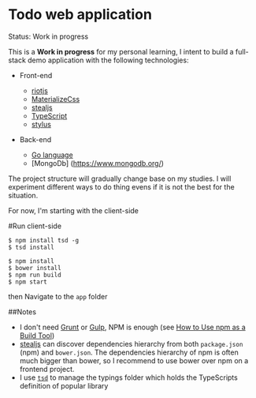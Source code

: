 # Todo web application

Status: Work in progress

This is a **Work in progress** for my personal learning, I intent to build a full-stack demo application with the following technologies:

* Front-end
	* [riotjs](https://muut.com/riotjs/)
	* [MaterializeCss](http://materializecss.com/)
	* [stealjs](http://stealjs.com)
	* [TypeScript](http://www.typescriptlang.org/)
	* [stylus](https://learnboost.github.io/stylus/)

* Back-end
	* [Go language](http://golang.org/)
	* [MongoDb] (https://www.mongodb.org/)

The project structure will gradually change base on my studies. I will experiment different ways to do thing evens if it is not the best for the situation.

For now, I'm starting with the client-side
       
#Run client-side 

    $ npm install tsd -g
    $ tsd install

    $ npm install
    $ bower install
    $ npm run build
    $ npm start

then Navigate to the `app` folder

##Notes

* I don't need [Grunt](http://gruntjs.com/sample-gruntfile) or [Gulp](http://gulpjs.com/), NPM is enough (see [How to Use npm as a Build Tool](http://blog.keithcirkel.co.uk/how-to-use-npm-as-a-build-tool/
))    
* [stealjs](http://stealjs.com) can discover dependencies hierarchy from both `package.json` (npm) and `bower.json`. The dependencies hierarchy of npm is often much bigger than bower, so I recommend to use bower over npm on a frontend project.
* I use [`tsd`](http://definitelytyped.org/tsd/) to manage the typings folder which holds the TypeScripts definition of popular library